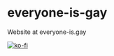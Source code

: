 # everyone-is-gay
Website at everyone-is.gay

[![ko-fi](https://ko-fi.com/img/githubbutton_sm.svg)](https://ko-fi.com/I2I65IWZG)
